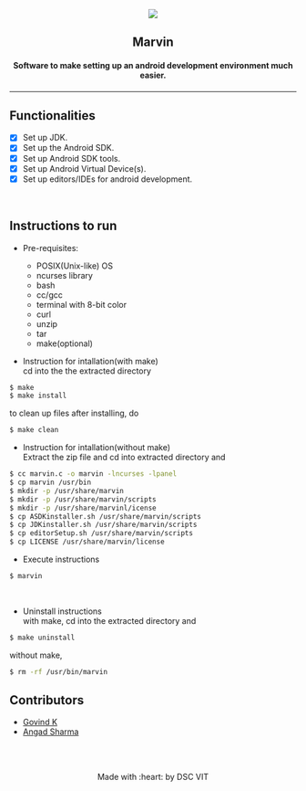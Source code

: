 <p align="center">
	<img src="https://user-images.githubusercontent.com/30529572/72455010-fb38d400-37e7-11ea-9c1e-8cdeb5f5906e.png" />
	<h2 align="center"> Marvin  </h2>
	<h4 align="center"> Software to make setting up an android development environment much easier.<h4>
</p>

---

<!---
[![DOCS](https://img.shields.io/badge/Documentation-see%20docs-green?style=flat-square&logo=appveyor)](INSERT_LINK_FOR_DOCS_HERE) 
  [![UI ](https://img.shields.io/badge/User%20Interface-Link%20to%20UI-orange?style=flat-square&logo=appveyor)](INSERT_UI_LINK_HERE)
--->

## Functionalities
- [X]  Set up JDK.
- [X]  Set up the Android SDK.
- [X]  Set up Android SDK tools.
- [X]  Set up Android Virtual Device(s).
- [X]  Set up editors/IDEs for android development.

<br>


## Instructions to run

* Pre-requisites:
	-  POSIX(Unix-like) OS
	-  ncurses library
	-  bash
	-  cc/gcc
	-  terminal with 8-bit color
	-  curl
	-  unzip
	-  tar
	-  make(optional)

* Instruction for intallation(with make)  
cd into the the extracted directory  
```bash
$ make
$ make install
```  
to clean up files after installing, do  
```bash
$ make clean
```  
* Instruction for intallation(without make)  
 Extract the zip file and cd into extracted directory and  
```bash
$ cc marvin.c -o marvin -lncurses -lpanel
$ cp marvin /usr/bin 
$ mkdir -p /usr/share/marvin
$ mkdir -p /usr/share/marvin/scripts
$ mkdir -p /usr/share/marvinl/icense
$ cp ASDKinstaller.sh /usr/share/marvin/scripts
$ cp JDKinstaller.sh /usr/share/marvin/scripts
$ cp editorSetup.sh /usr/share/marvin/scripts
$ cp LICENSE /usr/share/marvin/license
```  

* Execute instructions  
```bash
$ marvin
```
<br>

* Uninstall instructions  
 with make, cd into the extracted directory and  
```bash
$ make uninstall
```  
 without make,  
```bash
$ rm -rf /usr/bin/marvin
```  
## Contributors

* [ Govind K ](https://github.com/Roidujeu/)
* [ Angad Sharma ](https://github.com/L04DB4L4NC3R/)

<br>
<br>

<p align="center">
	Made with :heart: by DSC VIT
</p>
